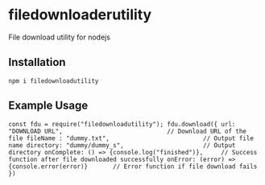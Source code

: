 # filedownloaderutility
File download utility for nodejs

## Installation
`
    npm i filedownloadutility
`

## Example Usage

`
    const fdu = require("filedownloadutility");
    fdu.download({
        url: "DOWNLOAD URL",                             // Download URL of the file
        fileName : "dummy.txt",                          // Output file name
        directory: "dummy/dummy_s",                      // Output directory
        onComplete: () => {console.log("finished")},     // Success function after file downloaded successfully
        onError: (error) => {console.error(error)}       // Error function if file download fails
    })
`